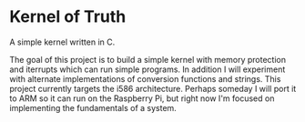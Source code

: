 Kernel of Truth
===============

A simple kernel written in C.

The goal of this project is to build a simple kernel with memory protection and 
iterrupts which can run simple programs.
In addition I will experiment with alternate implementations of conversion 
functions and strings.
This project currently targets the i586 architecture. Perhaps someday I will 
port it to ARM so it can run on the Raspberry Pi, but right now I'm focused on 
implementing the fundamentals of a system.
